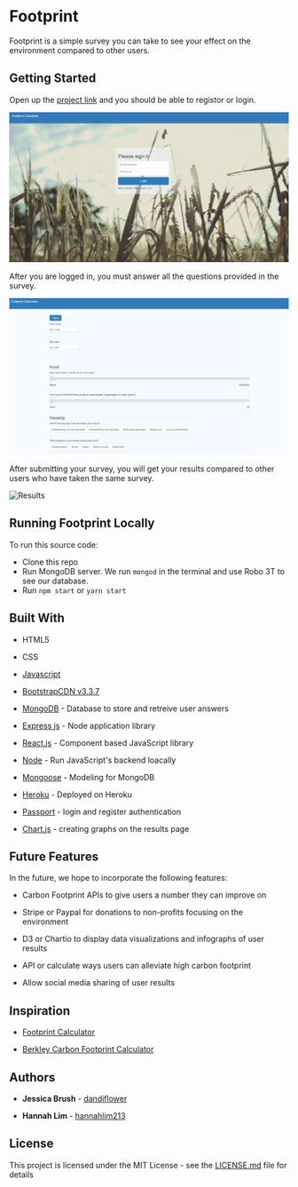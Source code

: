 # Footprint

Footprint is a simple survey you can take to see your effect on the environment compared to other users.



## Getting Started

Open up the [project link](https://infinite-badlands-27209.herokuapp.com/login) and you should be able to registor or login.

![Homepage](assets/LoginPage.PNG)


After you are logged in, you must answer all the questions provided in the survey.

![Quiz](assets/QuizPage.PNG)


After submitting your survey, you will get your results compared to other users who have taken the same survey.

![Results](assets/Results.PNG)



## Running Footprint Locally

To run this source code:

* Clone this repo
* Run MongoDB server. We run `mongod` in the terminal and use Robo 3T to see our database.
* Run `npm start` or `yarn start`



## Built With

* HTML5

* CSS

* [Javascript](https://www.javascript.com/)

* [BootstrapCDN v3.3.7](http://getbootstrap.com)

* [MongoDB](http://mongodb.github.io/node-mongodb-native/3.1/) - Database to store and retreive user answers

* [Express js](https://expressjs.com/) - Node application library

* [React.js](https://reactjs.org/) - Component based JavaScript library

* [Node](https://nodejs.org/en/) - Run JavaScript's backend loacally 

* [Mongoose](http://mongoosejs.com/) - Modeling for MongoDB 

* [Heroku](https://www.heroku.com/) - Deployed on Heroku

* [Passport](http://www.passportjs.org/docs/authenticate/) - login and register authentication

* [Chart.js](https://www.chartjs.org/) - creating graphs on the results page



## Future Features

In the future, we hope to incorporate the following features:

* Carbon Footprint APIs to give users a number they can improve on

* Stripe or Paypal for donations to non-profits focusing on the environment 

* D3 or Chartio to display data visualizations and infographs of user results

* API or calculate ways users can alleviate high carbon footprint

* Allow social media sharing of user results



## Inspiration

* [Footprint Calculator](http://www.footprintcalculator.org/)

* [Berkley Carbon Footprint Calculator](http://coolclimate.berkeley.edu/carboncalculator)



## Authors

* **Jessica Brush**  - [dandiflower](https://github.com/dandiflower)

* **Hannah Lim** - [hannahlim213](https://github.com/hannahlim213)



## License

This project is licensed under the MIT License - see the [LICENSE.md](LICENSE.md) file for details
